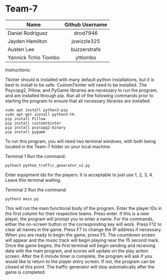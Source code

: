 # Team-7
| Name        | Github Username           |
| ------------- |:-------------:|
| Daniel Rodriguez      | drod7946 |
| Jayden Hamilton      | jswizzle325      |
| Austen Lee | buzzerstrafe      |
| Yannick Tchio Tiombo | yttiombo      |

Instructions:

Tkinter should is installed with many default python installations, but it is best to install to be safe. CustomTkinter will need to be installed. 
The Psycopg2, Pillow, and PyGame libraries are necessary to run the program, and are installed through pip. 
Run all of the following commands prior to starting the program to ensure that all necessary libraries are installed:
```
sudo apt install python3-pip
sudo apt-get install python3-tk
pip install Pillow
pip install customtkinter
pip install psycopg2-binary
pip install pygame
```

To run this program, you will need two terminal windows, with both being located in the Team-7 folder on your local machine.

Terminal 1
Run the command:
```
python3 python_traffic_generator_v2.py
```
Enter equipment ids for the players. It is acceptable to just use 1, 2, 3, 4. Leave this terminal waiting.

Terminal 2
Run the command:
```
python3 main.py
```
This will run the main functional body of the program. Enter the player IDs in the first column for their respective teams.
Press enter. If this is a new player, the program will prompt you to enter a name.
For the commands, either the on-screen button or the corresponding key will work. 
Press F12 to clear all names in the game. Press F7 to change the IP address if necessary.
When you are ready to begin the game, press F5. The countdown screen will appear and the music track will begin playing near the 15 second mark.
Once the game begins, the first terminal will begin sending and receiving data with the main program, and scores will update on the play action screen.
After the 6 minute timer is complete, the program will ask if you would like to return to the player entry screen. If not, the program can be closed at this point.
The traffic generator will stop automatically after the game is completed. 


